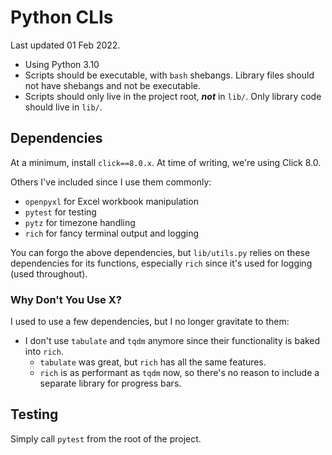 # Python CLIs

Last updated 01 Feb 2022.

- Using Python 3.10
- Scripts should be executable, with `bash` shebangs. Library files should not have shebangs and not
  be executable.
- Scripts should only live in the project root, **_not_** in `lib/`. Only library code should live
  in `lib/`.

## Dependencies

At a minimum, install `click==8.0.x`. At time of writing, we're using Click 8.0.

Others I've included since I use them commonly:

- `openpyxl` for Excel workbook manipulation
- `pytest` for testing
- `pytz` for timezone handling
- `rich` for fancy terminal output and logging

You can forgo the above dependencies, but `lib/utils.py` relies on these dependencies for its
functions, especially `rich` since it's used for logging (used throughout).

### Why Don't You Use X?

I used to use a few dependencies, but I no longer gravitate to them:

- I don't use `tabulate` and `tqdm` anymore since their functionality is baked into `rich`.
  - `tabulate` was great, but `rich` has all the same features.
  - `rich` is as performant as `tqdm` now, so there's no reason to include a separate library for
    progress bars.

## Testing

Simply call `pytest` from the root of the project.
